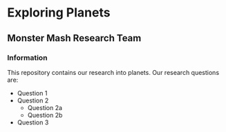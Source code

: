 # Exploring Planets

## Monster Mash Research Team

### Information

This repository contains our research into planets. Our research questions are:
* Question 1
* Question 2
     - Question 2a
     - Question 2b
* Question 3 

